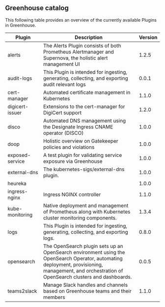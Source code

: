 Greenhouse catalog
------------------

This following table provides an overview of the currently available Plugins in Greenhouse.

| Plugin | Description | Version |
| -------- | ------- | ------- |
| alerts|The Alerts Plugin consists of both Prometheus Alertmanager and Supernova, the holistic alert management UI|1.2.5|
| audit-logs|This Plugin is intended for ingesting, generating, collecting, and exporting audit relevant logs |0.0.1|
| cert-manager|Automated certificate management in Kubernetes|1.1.0|
| digicert-issuer|Extensions to the cert-manager for DigiCert support|1.2.0|
| disco|Automated DNS management using the Designate Ingress CNAME operator (DISCO)|1.0.0|
| doop|Holistic overview on Gatekeeper policies and violations|1.0.0|
| exposed-service|A test plugin for validating service exposure via Greenhouse|1.0.0|
| external-dns|The kubernetes-sigs/external-dns plugin.|1.0.0|
| heureka||1.0.0|
| ingress-nginx|Ingress NGINX controller|1.1.0|
| kube-monitoring|Native deployment and management of Prometheus along with Kubernetes cluster monitoring components.|1.3.4|
| logs|This Plugin is intended for ingesting, generating, collecting, and exporting logs.|0.8.0|
| opensearch|The OpenSearch plugin sets up an OpenSearch environment using the OpenSearch Operator, automating deployment, provisioning, management, and orchestration of OpenSearch clusters and dashboards.|0.0.5|
| teams2slack|Manage Slack handles and channels based on Greenhouse teams and their members|1.1.0|
